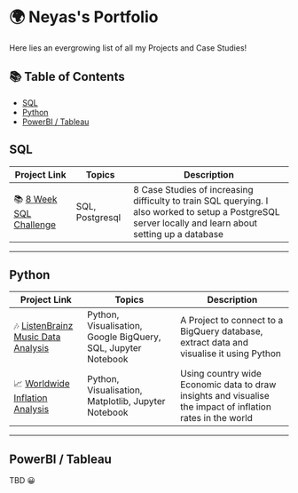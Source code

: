 # 🌍 Neyas's Portfolio

Here lies an evergrowing list of all my Projects and Case Studies!

## 📚 Table of Contents

* [SQL](#sql)
* [Python](#python)
* [PowerBI / Tableau](#powerbi--tableau)

## SQL

| Project Link | Topics | Description |
| --- | --- | --- |
| 📚 [8 Week SQL Challenge](https://github.com/NeyasG/8-Week-SQL-Challenge) | SQL, Postgresql | 8 Case Studies of increasing difficulty to train SQL querying. I also worked to setup a PostgreSQL server locally and learn about setting up a database |
***
## Python

| Project Link | Topics | Description |
| --- | --- | --- |
| 🎶 [ListenBrainz Music Data Analysis](https://github.com/NeyasG/ListenBrainz-music-dataset-analysis/blob/main/listen_brainz_analysis_neyas.ipynb) | Python, Visualisation, Google BigQuery, SQL, Jupyter Notebook | A Project to connect to a BigQuery database, extract data and visualise it using Python |
| 📈 [Worldwide Inflation Analysis](https://github.com/NeyasG/worldwide-inflation/blob/main/analysis.ipynb) | Python, Visualisation, Matplotlib, Jupyter Notebook | Using country wide Economic data to draw insights and visualise the impact of inflation rates in the world |
***

## PowerBI / Tableau

TBD 😀 
